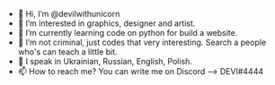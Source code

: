 - 👋 Hi, I’m @devilwithunicorn
- 👀 I’m interested in graphics, designer and artist.
- 🌱 I’m currently learning code on python for build a website.
- 💞️ I’m not criminal, just codes that very interesting. Search a people who's can teach a little bit.
- 💭 I speak in Ukrainian, Russian, English, Polish.
- 📫 How to reach me? You can write me on Discord --> DEVI#4444 

<!---
devilwithunicorn/devilwithunicorn is a ✨ special ✨ repository because its `README.md` (this file) appears on your GitHub profile.
You can click the Preview link to take a look at your changes.
--->
